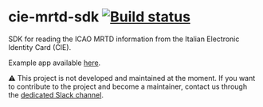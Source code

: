 # cie-mrtd-sdk [![Build status](https://ci.appveyor.com/api/projects/status/j2ppals3pxnv88fn?svg=true)](https://ci.appveyor.com/project/italia/cie-mrtd-sdk)

SDK for reading the ICAO MRTD information from the Italian Electronic Identity Card (CIE).

Example app available [here](https://github.com/italia/cie-mrtd-example-app).

⚠️ This project is not developed and maintained at the moment. If you want to contribute to the project and become a maintainer, contact us through the [dedicated Slack channel](https://developersitalia.slack.com/archives/C75U26411). 
